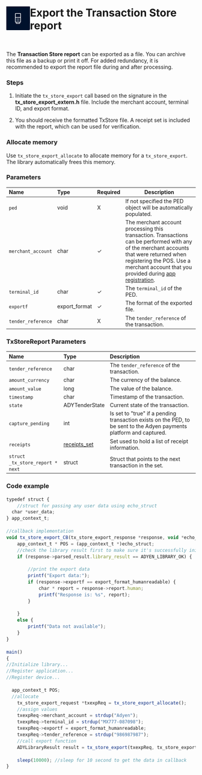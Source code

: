 <div>
<img src="https://raw.githubusercontent.com/SASutherland/TechnicalWriter/master/Icon.PNG" align="left" vertical-align:"top">
<h1>Export the Transaction Store report</h1>
</div>
<p>
&nbsp
<p>

The **Transaction Store report** can be exported as a file. You can archive this file as a backup or print it off. For added redundancy, it is recommended to export the report file during and after processing.

### Steps

1. Initiate the `tx_store_export` call based on the signature in the **tx_store_export_extern.h** file. Include the merchant account, terminal ID, and export format.

2. You should receive the formatted TxStore file. A receipt set is included with the report, which can be used for verification. 

### Allocate memory

Use `tx_store_export_allocate` to allocate memory for a `tx_store_export`. The library automatically frees this memory.  

### Parameters 

| Name | Type | Required | Description |
|:-----|:-----|:---------|-------------|
|`ped`| void | X | If not specified the PED object will be automatically populated. |
|`merchant_account`| char | ✓ | The merchant account processing this transaction. Transactions can be performed with any of the merchant accounts that were returned when registering the POS. Use a merchant account that you provided during [app registration](https://docs.adyen.com/point-of-sale/classic-library-integrations/com-extension-for-windows-integration/key-steps-com-extension/register-the-application-with-adyen-com-extension). |
|`terminal_id` | char | ✓ | The `terminal_id` of the PED. |
|`exportf` | export_format | ✓ | The format of the exported file. |
|`tender_reference` | char | X | The `tender_reference` of the transaction. |

### TxStoreReport Parameters

| Name | Type | Description |
|:-----|:-----|:------------|
|`tender_reference`| char | The `tender_reference` of the transaction.|
|`amount_currency`| char | The currency of the balance.  |
|`amount_value` | long | The value of the balance.|
|`timestamp`| char | Timestamp of the transaction. |
|`state`| ADYTenderState | 	Current state of the transaction. |
|`capture_pending`| int | Is set to "true" if a pending transaction exists on the PED, to be sent to the Adyen payments platform and captured. |
|`receipts`| [receipts_set](https://docs.adyen.com/point-of-sale/classic-library-integrations/c-library-integration/structs/receipt_set) | Set used to hold a list of receipt information. |
|`struct _tx_store_report * next` | struct | Struct that points to the next transaction in the set. |

### Code example

```TypeScript
typedef struct {
	//struct for passing any user data using echo_struct
  char *user_data;
} app_context_t;
 
//callback implementation
void tx_store_export_CB(tx_store_export_response *response, void *echo_struct) { 
	app_context_t * POS = (app_context_t *)echo_struct;
	//check the library result first to make sure it's successfully initialized
	if (response->parsed_result.library_result == ADYEN_LIBRARY_OK) {

		//print the export data
		printf("Export data:");
		if (response->exportf == export_format_humanreadable) {
			char * report = response->report.human;
			printf("Response is: %s", report);
		}

	} 
	else {
		printf("Data not available");
	}
}
 
main()
{
//Initialize library...
//Register application...
//Register device...

  app_context_t POS;
  //allocate
    tx_store_export_request *txexpReq = tx_store_export_allocate();
    //assign values
    txexpReq->merchant_account = strdup("Adyen");
    txexpReq->terminal_id = strdup("MX777-087098");
    txexpReq->exportf = export_format_humanreadable;
    txexpReq->tender_reference = strdup("986987987");
    //call export function
    ADYLibraryResult result = tx_store_export(txexpReq, tx_store_export_CB, &POS);

    sleep(10000); //sleep for 10 second to get the data in callback
}
```


